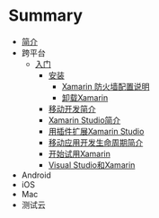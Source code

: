 # Summary

* [简介](README.md)
* 跨平台
  * [入门](Cross_Platform/chapter1/Getting_Started.md)
    * [安装](Cross_Platform/chapter1/01_Installation.md)
       * [Xamarin 防火墙配置说明](Cross_Platform/chapter1/01_01_Xamarin_Firewall_Configuration_Instructions.md)
       * [卸载Xamarin](Cross_Platform/chapter1/01_02_Uninstalling_Xamarin.md)
    * [移动开发简介](Cross_Platform/chapter1/02_Introduction_to_Mobile_Development.md)
    * [Xamarin Studio简介](Cross_Platform/chapter1/03_Introducing_Xamarin_Studio.md)
    * [用插件扩展Xamarin Studio](Cross_Platform/chapter1/04_Extending_Xamarin_Studio_with_Add-Ins.md)
    * [移动应用开发生命周期简介](Cross_Platform/chapter1/05_Introduction_to_the_Mobile_SDLC.md)
    * [开始试用Xamarin](Cross_Platform/chapter1/06_Beginning_A_Xamarin_Trial.md)
    * [Visual Studio和Xamarin](Cross_Platform/chapter1/07_Visual_Studio_with_Xamarin.md)
* Android
* iOS
* Mac
* 测试云
